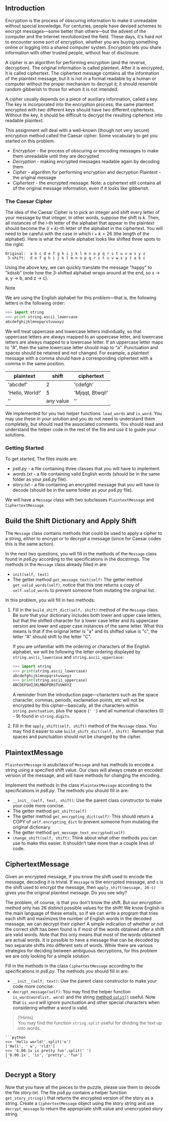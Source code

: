 ## Introduction

Encryption is the process of obscuring information to make it unreadable without special knowledge. For centuries, people have devised schemes to encrypt messages—some better than others—but the advent of the computer and the Internet revolutionized the field. These days, it's hard not to encounter some sort of encryption, whether you are buying something online or logging into a shared computer system. Encryption lets you share information with other trusted people, without fear of disclosure.

A cipher is an algorithm for performing encryption (and the reverse, decryption). The original information is called plaintext. After it is encrypted, it is called ciphertext. The ciphertext message contains all the information of the plaintext message, but it is not in a format readable by a human or computer without the proper mechanism to decrypt it; it should resemble random gibberish to those for whom it is not intended.

A cipher usually depends on a piece of auxiliary information, called a key. The key is incorporated into the encryption process; the same plaintext encrypted with two different keys should have two different ciphertexts. Without the key, it should be difficult to decrypt the resulting ciphertext into readable plaintext.

This assignment will deal with a well-known (though not very secure) encryption method called the Caesar cipher. Some vocabulary to get you started on this problem:

- *Encryption* - the process of obscuring or encoding messages to make them unreadable until they are decrypted
- *Decryption* - making encrypted messages readable again by decoding them
- *Cipher* - algorithm for performing encryption and decryption
Plaintext - the original message
- *Ciphertext* - the encrypted message. Note: a ciphertext still contains all of the original message information, even if it looks like gibberish.

### The Caesar Cipher

The idea of the Caesar Cipher is to pick an integer and shift every letter of your message by that integer. In other words, suppose the shift is $k$. Then, all instances of the $i$-th letter of the alphabet that appear in the plaintext should become the $(i+k)$-th letter of the alphabet in the ciphertext. You will need to be careful with the case in which $i + k > 26$ (the length of the alphabet). Here is what the whole alphabet looks like shifted three spots to the right:

```
Original:  a b c d e f g h i j k l m n o p q r s t u v w x y z
 3-shift:  d e f g h i j k l m n o p q r s t u v w x y z a b c
```

Using the above key, we can quickly translate the message "happy" to "kdssb" (note how the 3-shifted alphabet wraps around at the end, so x $\rightarrow$ a, y $\rightarrow$ b, and z $\rightarrow$ c).

>[!Note]
> We are using the English alphabet for this problem—that is, the following letters in the following order:

```python
>>> import string
>>> print string.ascii_lowercase
abcdefghijklmnopqrstuvwxyz
```

We will treat uppercase and lowercase letters individually, so that uppercase letters are always mapped to an uppercase letter, and lowercase letters are always mapped to a lowercase letter. If an uppercase letter maps to "A", then the same lowercase letter should map to "a". Punctuation and spaces should be retained and not changed. For example, a plaintext message with a comma should have a corresponding ciphertext with a comma in the same position.

| plaintext | shift | ciphertext |
| --- | --- | --- |
| 'abcdef' | 2 | 'cdefgh' |
| 'Hello, World!' | 5 | 'Mjqqt, Btwqi!' |
| '' | any value | '' |

We implemented for you two helper functions: `load_words` and `is_word`. You may use these in your solution and you do not need to understand them completely, but should read the associated comments. You should read and understand the helper code in the rest of the file and use it to guide your solutions.

### Getting Started

To get started, The files inside are:

- *ps6.py* - a file containing three classes that you will have to implement.
- *words.txt* - a file containing valid English words (should be in the same folder as your *ps6.py* file).
- *story.txt* - a file containing an encrypted message that you will have to decode (should be in the same folder as your *ps6.py* file).

We will have a `Message` class with two subclasses `PlaintextMessage` and `CiphertextMessage`.

## Build the Shift Dictionary and Apply Shift

The `Message` class contains methods that could be used to apply a cipher to a string, either to encrypt or to decrypt a message (since for Caesar codes this is the same action).

In the next two questions, you will fill in the methods of the `Message` class found in *ps6.py* according to the specifications in the docstrings. The methods in the `Message` class already filled in are:

- `init(self, text)`
- The getter method `get_message_text(self)`
The getter method `get_valid_words(self)`, notice that this one returns a copy of `self.valid_words` to prevent someone from mutating the original list.

In this problem, you will fill in two methods:

1. Fill in the `build_shift_dict(self, shift)` method of the `Message` class. Be sure that your dictionary includes both lower and upper case letters, but that the shifted character for a lower case letter and its uppercase version are lower and upper case instances of the same letter. What this means is that if the original letter is "a" and its shifted value is "c", the letter "A" should shift to the letter "C".
    
    If you are unfamiliar with the ordering or characters of the English alphabet, we will be following the letter ordering displayed by `string.ascii_lowercase` and `string.ascii_uppercase`:
    
    ```python
    >>> import string
    >>> print(string.ascii_lowercase)
    abcdefghijklmnopqrstuvwxyz
    >>> print(string.ascii_uppercase)
    ABCDEFGHIJKLMNOPQRSTUVWXYZ
    ```
    
    A reminder from the introduction page—characters such as the space character, commas, periods, exclamation points, etc will not be encrypted by this cipher—basically, all the characters within `string.punctuation`, plus the space (`' '`) and all numerical characters (0 - 9) found in `string.digits`.
    
2. Fill in the `apply_shift(self, shift)` method of the `Message` class. You may find it easier to use `build_shift_dict(self, shift)`. Remember that spaces and punctuation should not be changed by the cipher.


## PlaintextMessage

`PlaintextMessage` is asubclass of `Message` and has methods to encode a string using a specified shift value. Our class will always create an encoded version of the message, and will have methods for changing the encoding.

Implement the methods in the class `PlaintextMessage` according to the specifications in *ps6.py*. The methods you should fill in are:

- `__init__(self, text, shift)`: Use the parent class constructor to make your code more concise.
- The getter method `get_shift(self)`
- The getter method `get_encrypting_dict(self)`: This should return a COPY of `self.encrypting_dict` to prevent someone from mutating the original dictionary.
- The getter method `get_message_text_encrypted(self)`
- `change_shift(self, shift)`: Think about what other methods you can use to make this easier. It shouldn’t take more than a couple lines of code.


## CiphertextMessage

Given an encrypted message, if you know the shift used to encode the message, decoding it is trivial. If `message` is the encrypted message, and `s` is the shift used to encrypt the message, then `apply_shift(message, 26-s)` gives you the original plaintext message. Do you see why?

The problem, of course, is that you don’t know the shift. But our encryption method only has 26 distinct possible values for the shift! We know English is the main language of these emails, so if we can write a program that tries each shift and maximizes the number of English words in the decoded message, we can decrypt their cipher! A simple indication of whether or not the correct shift has been found is if most of the words obtained after a shift are valid words. Note that this only means that most of the words obtained are actual words. It is possible to have a message that can be decoded by two separate shifts into different sets of words. While there are various strategies for deciding between ambiguous decryptions, for this problem we are only looking for a simple solution.

Fill in the methods in the class `CiphertextMessage` according to the specifications in *ps6.py*. The methods you should fill in are:

- `__init__(self, text)`: Use the parent class constructor to make your code more concise.
- `decrypt_message(self)`: You may find the helper function `is_word(wordlist, word)` and the string [method `split()`](https://docs.python.org/3/library/stdtypes.html#str.split) useful. Note that `is_word` will ignore punctuation and other special characters when considering whether a word is valid.

> [!Hints]  
> You may find the function `string.split` useful for dividing the text up into words.
    
    ```python
    >>> 'Hello world!'.split('o')
    ['Hell', ' w', 'rld!']
    >>> '6.00.1x is pretty fun'.split(' ')
    ['6.00.1x', 'is', 'pretty', 'fun']
    ```


## Decrypt a Story

Now that you have all the pieces to the puzzle, please use them to decode the file *story.txt*. The file *ps6.py* contains a helper function `get_story_string()` that returns the encrypted version of the story as a string. Create a `CiphertextMessage` object using the story string and use `decrypt_message` to return the appropriate shift value and unencrypted story string.